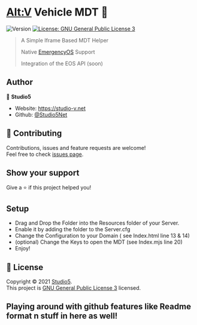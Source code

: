 # [Alt:V](https://altv.mp//) Vehicle MDT 👋
<p>
  <img alt="Version" src="https://img.shields.io/badge/version-1.0.0-blue.svg?cacheSeconds=2592000" />
  <a href="https://www.gnu.org/licenses/gpl-3.0.de.html" target="_blank">
    <img alt="License: GNU General Public License 3" src="https://img.shields.io/badge/License-GNU General Public License 3-yellow.svg" />
  </a>
</p>

> A Simple Iframe Based MDT Helper
> 
> Native [EmergencyOS](https://ancomox.com/products/emergencyos) Support
> 
> Integration of the EOS API (soon)

## Author

👤 **Studio5**

* Website: https://studio-v.net
* Github: [@Studio5Net](https://github.com/Studio5Net)

## 🤝 Contributing

Contributions, issues and feature requests are welcome!<br />Feel free to check [issues page](https://github.com/Studio5Net/ALT-V-vehicle-MDT/issues). 

## Show your support

Give a ⭐️ if this project helped you!

## Setup

* Drag and Drop the Folder into the Resources folder of your Server.
* Enable it by adding the folder to the Server.cfg
* Change the Configuration to your Domain ( see Index.html line 13 & 14)
* (optional) Change the Keys to open the MDT (see Index.mjs line 20)
* Enjoy!

## 📝 License

Copyright © 2021 [Studio5](https://github.com/Studio5Net).<br />
This project is [GNU General Public License 3](https://www.gnu.org/licenses/gpl-3.0.de.html) licensed.

## Playing around with github features like Readme format n stuff in here as well!


